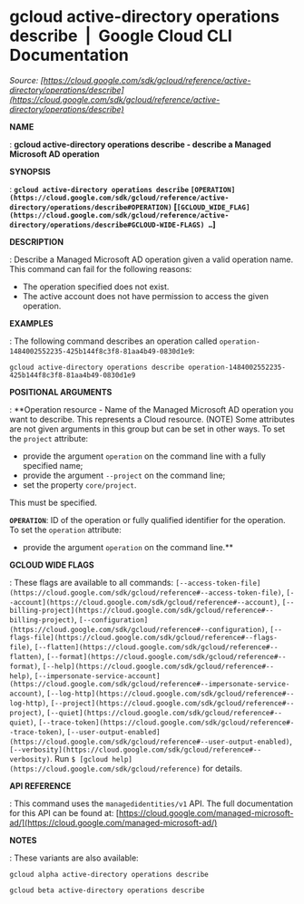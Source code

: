 # gcloud active-directory operations describe  |  Google Cloud CLI Documentation

*Source: [https://cloud.google.com/sdk/gcloud/reference/active-directory/operations/describe](https://cloud.google.com/sdk/gcloud/reference/active-directory/operations/describe)*

**NAME**

: **gcloud active-directory operations describe - describe a Managed Microsoft AD operation**

**SYNOPSIS**

: **`gcloud active-directory operations describe` `[OPERATION](https://cloud.google.com/sdk/gcloud/reference/active-directory/operations/describe#OPERATION)` [`[GCLOUD_WIDE_FLAG](https://cloud.google.com/sdk/gcloud/reference/active-directory/operations/describe#GCLOUD-WIDE-FLAGS) …`]**

**DESCRIPTION**

: Describe a Managed Microsoft AD operation given a valid operation name.
This command can fail for the following reasons:

- The operation specified does not exist.
- The active account does not have permission to access the given operation.

**EXAMPLES**

: The following command describes an operation called
`operation-1484002552235-425b144f8c3f8-81aa4b49-0830d1e9`:

```
gcloud active-directory operations describe operation-1484002552235-425b144f8c3f8-81aa4b49-0830d1e9
```

**POSITIONAL ARGUMENTS**

: **Operation resource - Name of the Managed Microsoft AD operation you want to
describe. This represents a Cloud resource. (NOTE) Some attributes are not given
arguments in this group but can be set in other ways.
To set the `project` attribute:

- provide the argument `operation` on the command line with a fully
specified name;
- provide the argument `--project` on the command line;
- set the property `core/project`.

This must be specified.

**`OPERATION`**:
ID of the operation or fully qualified identifier for the operation.
To set the `operation` attribute:

- provide the argument `operation` on the command line.**

**GCLOUD WIDE FLAGS**

: These flags are available to all commands: `[--access-token-file](https://cloud.google.com/sdk/gcloud/reference#--access-token-file)`,
`[--account](https://cloud.google.com/sdk/gcloud/reference#--account)`, `[--billing-project](https://cloud.google.com/sdk/gcloud/reference#--billing-project)`,
`[--configuration](https://cloud.google.com/sdk/gcloud/reference#--configuration)`,
`[--flags-file](https://cloud.google.com/sdk/gcloud/reference#--flags-file)`,
`[--flatten](https://cloud.google.com/sdk/gcloud/reference#--flatten)`, `[--format](https://cloud.google.com/sdk/gcloud/reference#--format)`, `[--help](https://cloud.google.com/sdk/gcloud/reference#--help)`, `[--impersonate-service-account](https://cloud.google.com/sdk/gcloud/reference#--impersonate-service-account)`,
`[--log-http](https://cloud.google.com/sdk/gcloud/reference#--log-http)`,
`[--project](https://cloud.google.com/sdk/gcloud/reference#--project)`, `[--quiet](https://cloud.google.com/sdk/gcloud/reference#--quiet)`, `[--trace-token](https://cloud.google.com/sdk/gcloud/reference#--trace-token)`, `[--user-output-enabled](https://cloud.google.com/sdk/gcloud/reference#--user-output-enabled)`,
`[--verbosity](https://cloud.google.com/sdk/gcloud/reference#--verbosity)`.
Run `$ [gcloud help](https://cloud.google.com/sdk/gcloud/reference)` for details.

**API REFERENCE**

: This command uses the `managedidentities/v1` API. The full
documentation for this API can be found at: [https://cloud.google.com/managed-microsoft-ad/](https://cloud.google.com/managed-microsoft-ad/)

**NOTES**

: These variants are also available:

```
gcloud alpha active-directory operations describe
```

```
gcloud beta active-directory operations describe
```